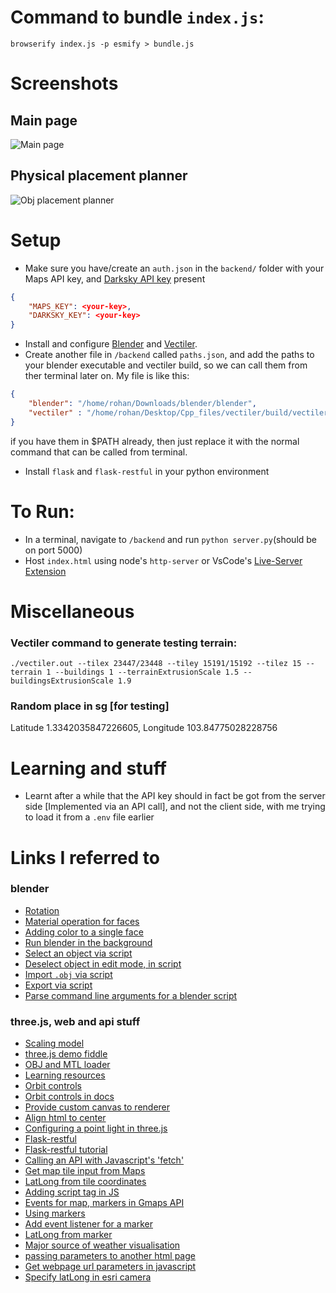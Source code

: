 # Command to bundle `index.js`:
`browserify index.js -p esmify > bundle.js`

# Screenshots
## Main page
![Main page](https://user-images.githubusercontent.com/17317792/72710642-81ffff00-3ba2-11ea-9b30-853224c3a555.png)
## Physical placement planner
![Obj placement planner](https://user-images.githubusercontent.com/17317792/72710715-a4921800-3ba2-11ea-8412-5dd8fcd552d2.png)
# Setup
* Make sure you have/create an `auth.json` in the `backend/` folder with your Maps API key, and [Darksky API key](https://darksky.net/dev/account) present
```json
{
    "MAPS_KEY": <your-key>,
    "DARKSKY_KEY": <your-key> 
}
```
* Install and configure [Blender](https://www.blender.org/download/) and [Vectiler](https://github.com/karimnaaji/vectiler). 
* Create another file in `/backend` called `paths.json`, and add the paths to your blender executable and vectiler build, so we can call them from ther terminal later on. My file is like this:
```json
{
    "blender": "/home/rohan/Downloads/blender/blender",
    "vectiler" : "/home/rohan/Desktop/Cpp_files/vectiler/build/vectiler.out"
}
```
if you have them in $PATH already, then just replace it with the normal command that can be called from terminal.
* Install `flask` and `flask-restful` in your python environment

# To Run:
* In a terminal, navigate to `/backend` and run `python server.py`(should be on port 5000)
* Host `index.html` using node's `http-server` or VsCode's [Live-Server Extension](https://marketplace.visualstudio.com/items?itemName=ritwickdey.LiveServer)

# Miscellaneous
### Vectiler command to generate testing terrain:
`./vectiler.out --tilex 23447/23448 --tiley 15191/15192 --tilez 15 --terrain 1 --buildings 1 --terrainExtrusionScale 1.5 --buildingsExtrusionScale 1.9`
### Random place in sg [for testing]
Latitude 1.3342035847226605, Longitude 103.84775028228756

# Learning and stuff
* Learnt after a while that the API key should in fact be got from the server side [Implemented via an API call], and not the client side, with me trying to load it from a `.env` file earlier

# Links I referred to
### blender
* [Rotation](https://www.blender.org/forum/viewtopic.php?t=19783)
* [Material operation for faces](https://blender.stackexchange.com/questions/65494/set-the-color-of-faces-in-python-efficiently)
* [Adding color to a single face](https://blender.stackexchange.com/questions/23656/adding-color-to-models)
* [Run blender in the background](https://blender.stackexchange.com/questions/1365/how-can-i-run-blender-from-command-line-or-a-python-script-without-opening-a-gui)
* [Select an object via script](https://blender.stackexchange.com/a/154772)
* [Deselect object in edit mode, in script](https://blender.stackexchange.com/a/55996)
* [Import `.obj` via script](https://blender.stackexchange.com/questions/72928/blender-2-78-obj-import-via-script)
* [Export via script](https://blender.stackexchange.com/questions/84934/what-is-the-python-script-to-export-the-selected-meshes-in-obj)
* [Parse command line arguments for a blender script](https://blender.stackexchange.com/questions/6817/how-to-pass-command-line-arguments-to-a-blender-python-script)
### three.js, web and api stuff
* [Scaling model](https://stackoverflow.com/questions/24723471/three-js-scale-model-with-scale-set-or-increase-model-size)
* [three.js demo fiddle](http://jsfiddle.net/g2evz0q5/)
* [OBJ and MTL loader](https://github.com/mrdoob/three.js/blob/master/examples/webgl_loader_obj_mtl.html)
* [Learning resources](https://threejs.org/docs/#manual/en/introduction/Useful-links)
* [Orbit controls](https://threejs.org/examples/#misc_controls_orbit)
* [Orbit controls in docs](https://threejs.org/docs/#examples/en/controls/OrbitControls)
* [Provide custom canvas to renderer](https://stackoverflow.com/a/21646450)
* [Align html to center](https://stackoverflow.com/questions/6464592/how-to-align-entire-html-body-to-the-center)
* [Configuring a point light in three.js](https://stackoverflow.com/questions/46231675/how-to-configure-a-point-light-in-three-js)
* [Flask-restful](https://flask-restful.readthedocs.io/en/0.3.6/quickstart.html)
* [Flask-restful tutorial](https://www.geeksforgeeks.org/python-build-a-rest-api-using-flask/)
* [Calling an API with Javascript's 'fetch'](https://stackoverflow.com/a/51854096)
* [Get map tile input from Maps](https://developers-dot-devsite-v2-prod.appspot.com/maps/documentation/javascript/examples/map-coordinates)
* [LatLong from tile coordinates](https://stackoverflow.com/questions/23457916/how-to-get-latitude-and-longitude-bounds-from-google-maps-x-y-and-zoom-parameter)
* [Adding script tag in JS](https://stackoverflow.com/questions/39680410/including-a-script-src-into-js-file)
* [Events for map, markers in Gmaps API](https://developers.google.com/maps/documentation/javascript/events)
* [Using markers](https://developers.google.com/maps/documentation/javascript/markers)
* [Add event listener for a marker](https://stackoverflow.com/a/15775130)
* [LatLong from marker](https://stackoverflow.com/a/11030800)
* [Major source of weather visualisation](https://github.com/nils-werner/owm-display)
* [passing parameters to another html page](https://stackoverflow.com/questions/43695040/open-new-html-page-via-javascript-and-pass-parameters)
* [Get webpage url parameters in javascript](https://html-online.com/articles/get-url-parameters-javascript/)
* [Specify latLong in esri camera](https://developers.arcgis.com/javascript/latest/api-reference/esri-Camera.html)